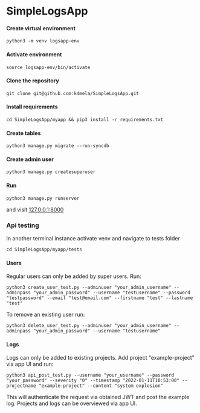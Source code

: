 # SimpleLogsApp

#### Create virtual environment

`python3 -m venv logsapp-env`

#### Activate environment

`source logsapp-env/bin/activate`

#### Clone the repository

`git clone git@github.com:k4mela/SimpleLogsApp.git`

#### Install requirements

`cd SimpleLogsApp/myapp && pip3 install -r requirements.txt`

#### Create tables

`python3 manage.py migrate --run-syncdb`

#### Create admin user

`python3 manage.py createsuperuser`

#### Run

`python3 manage.py runserver`

and visit [127.0.0.1:8000](http://127.0.0.1:8000/)

### Api testing

In another terminal instance activate venv and navigate to tests folder

`cd SimpleLogsApp/myapp/tests`

#### Users

Regular users can only be added by super users. Run:

`python3 create_user_test.py --adminuser "your_admin_username" --adminpass "your_admin_password" --username "testusername" --password "testpassword" --email "test@email.com" --firstname "test" --lastname "test"`

To remove an existing user run:

`python3 delete_user_test.py --adminuser "your_admin_username" --adminpass "your_admin_password" --username "testusername"`

#### Logs

Logs can only be added to existing projects. Add project "example-project" via app UI and run:

`python3 api_post_test.py --username "your_username" --password "your_password" --severity "0" --timestamp "2022-01-11T10:53:00" --projectname "example-project" --content "system explosion"`

This will authenticate the request via obtained JWT and post the example log. 
Projects and logs can be overviewed via app UI.


